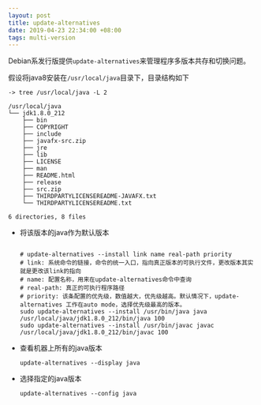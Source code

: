 ```yaml
---
layout: post
title: update-alternatives
date: 2019-04-23 22:34:00 +08:00
tags: multi-version
---
```


Debian系发行版提供`update-alternatives`来管理程序多版本共存和切换问题。

假设将java8安装在`/usr/local/java`目录下，目录结构如下

```
-> tree /usr/local/java -L 2

/usr/local/java
└── jdk1.8.0_212
    ├── bin
    ├── COPYRIGHT
    ├── include
    ├── javafx-src.zip
    ├── jre
    ├── lib
    ├── LICENSE
    ├── man
    ├── README.html
    ├── release
    ├── src.zip
    ├── THIRDPARTYLICENSEREADME-JAVAFX.txt
    └── THIRDPARTYLICENSEREADME.txt

6 directories, 8 files
```



* 将该版本的java作为默认版本

    ```

    # update-alternatives --install link name real-path priority
    # link: 系统命令的链接，命令的统一入口，指向真正版本的可执行文件，更改版本其实就是更改该link的指向
    # name: 配置名称，用来在update-alternatives命令中查询
    # real-path: 真正的可执行程序路径
    # priority: 该条配置的优先级，数值越大，优先级越高。默认情况下，update-alternatives 工作在auto mode，选择优先级最高的版本。
    sudo update-alternatives --install /usr/bin/java java /usr/local/java/jdk1.8.0_212/bin/java 100
    sudo update-alternatives --install /usr/bin/javac javac /usr/local/java/jdk1.8.0_212/bin/javac 100
    ```

* 查看机器上所有的java版本

    ```
    update-alternatives --display java
    ```

* 选择指定的java版本

    ```
    update-alternatives --config java
    ```

